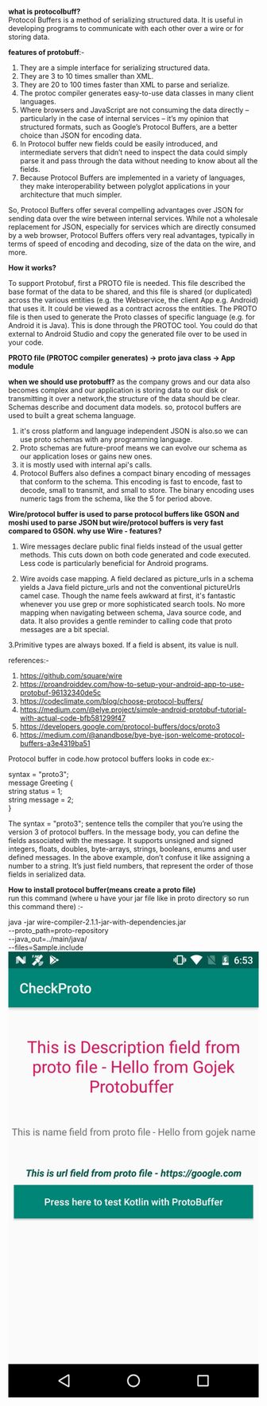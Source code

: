 <b>what is protocolbuff?</b><br/>
Protocol Buffers is a method of serializing structured data. It is useful in developing programs to communicate with each other over a wire or for storing data. 

<b>features of protobuff</b>:- 
1. They are a simple interface for serializing structured data.
2. They are 3 to 10 times smaller than XML.
3. They are 20 to 100 times faster than XML to parse and serialize.
4. The protoc compiler generates easy-to-use data classes in many client languages.
5. Where browsers and JavaScript are not consuming the data directly – particularly in the case of internal services – it’s my opinion that structured formats, such as Google’s Protocol Buffers, are a better choice than JSON for encoding data. 
6. In Protocol buffer new fields could be easily introduced, and intermediate servers that didn’t need to inspect the data could simply parse it and pass through the data without needing to know about all the fields.
7. Because Protocol Buffers are implemented in a variety of languages, they make interoperability between polyglot applications in your architecture that much simpler.

So, Protocol Buffers offer several compelling advantages over JSON for sending data over the wire between internal services. While not a wholesale replacement for JSON, especially for services which are directly consumed by a web browser, Protocol Buffers offers very real advantages, typically in terms of speed of encoding and decoding, size of the data on the wire, and more.

<b>How it works?</b>

To support Protobuf, first a PROTO file is needed. This file described the base format of the data to be shared, and this file is shared (or duplicated) across the various entities (e.g. the Webservice, the client App e.g. Android) that uses it. It could be viewed as a contract across the entities.
The PROTO file is then used to generate the Proto classes of specific language (e.g. for Android it is Java). This is done through the PROTOC tool. You could do that external to Android Studio and copy the generated file over to be used in your code. 

<b>PROTO file (PROTOC compiler generates) -> proto java class -> App module</b>

<b>when we should use protobuff?</b>
as the company grows and our data also becomes complex and our application is storing data to our disk or transmitting it over a network,the structure of the data should be clear. Schemas describe and document data models.
so, protocol buffers are used to built a great schema language.
1. it's cross platform and language independent JSON is also.so we can use proto schemas with any programming language.
2. Proto schemas are future-proof means we can evolve our schema as our application loses or gains new ones.
3. it is mostly used with internal api's calls.
4. Protocol Buffers also defines a compact binary encoding of messages that conform to the schema. This encoding is fast to encode, fast to decode, small to transmit, and small to store. The binary encoding uses numeric tags from the schema, like the 5 for period above.

<b>Wire/protocol buffer is used to parse protocol buffers like GSON and moshi used to parse JSON but wire/protocol buffers is very fast compared to GSON.
why use Wire - features?</b>
1. Wire messages declare public final fields instead of the usual getter methods. This cuts down on both code generated and code executed. Less code is particularly beneficial for Android programs.

2. Wire avoids case mapping. A field declared as picture_urls in a schema yields a Java field picture_urls and not the conventional pictureUrls camel case. Though the name feels awkward at first, it's fantastic whenever you use grep or more sophisticated search tools. No more mapping when navigating between schema, Java source code, and data. It also provides a gentle reminder to calling code that proto messages are a bit special.

3.Primitive types are always boxed. If a field is absent, its value is null.



references:-
1. https://github.com/square/wire
2. https://proandroiddev.com/how-to-setup-your-android-app-to-use-protobuf-96132340de5c
3. https://codeclimate.com/blog/choose-protocol-buffers/
4. https://medium.com/@elye.project/simple-android-protobuf-tutorial-with-actual-code-bfb581299f47
5. https://developers.google.com/protocol-buffers/docs/proto3
6. https://medium.com/@anandbose/bye-bye-json-welcome-protocol-buffers-a3e4319ba51

Protocol buffer in code.how protocol buffers looks in code
ex:-

syntax = "proto3";<br/>
message Greeting {<br/>
    string status = 1; <br/>
    string message = 2;<br/>
}<br/>

The syntax = "proto3"; sentence tells the compiler that you’re using the version 3 of protocol buffers. In the message body, you can define the fields associated with the message. It supports unsigned and signed integers, floats, doubles, byte-arrays, strings, booleans, enums and user defined messages. In the above example, don’t confuse it like assigning a number to a string. It’s just field numbers, that represent the order of those fields in serialized data.

<b>How to install protocol buffer(means create a proto file)</b> <br/>
run this command (where u have your jar file like in proto directory so run this command there) :- <br/>

java -jar wire-compiler-2.1.1-jar-with-dependencies.jar \
    --proto_path=proto-repository \
    --java_out=../main/java/ \
    --files=Sample.include
<br/>
<img src="https://github.com/vikashumain/ProtocolBuffer/blob/master/Screenshot_20190429-185342.png">
